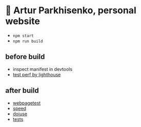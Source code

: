 # :space_invader: Artur Parkhisenko, personal website

- `npm start`
- `npm run build`

## before build

- inspect manifest in devtools
- [test perf by lighthouse](https://github.com/GoogleChrome/lighthouse)

## after build

- [webpagetest](http://www.webpagetest.org/result/160627_6C_16C4/)
- [speed](https://developers.google.com/speed/pagespeed/insights/?url=https%3A%2F%2Farturparkhisenko.github.io%2F&tab=mobile)
- [doiuse](http://www.doiuse.com/)
- [tests](https://youtu.be/Use459WBeWc?t=1311)
